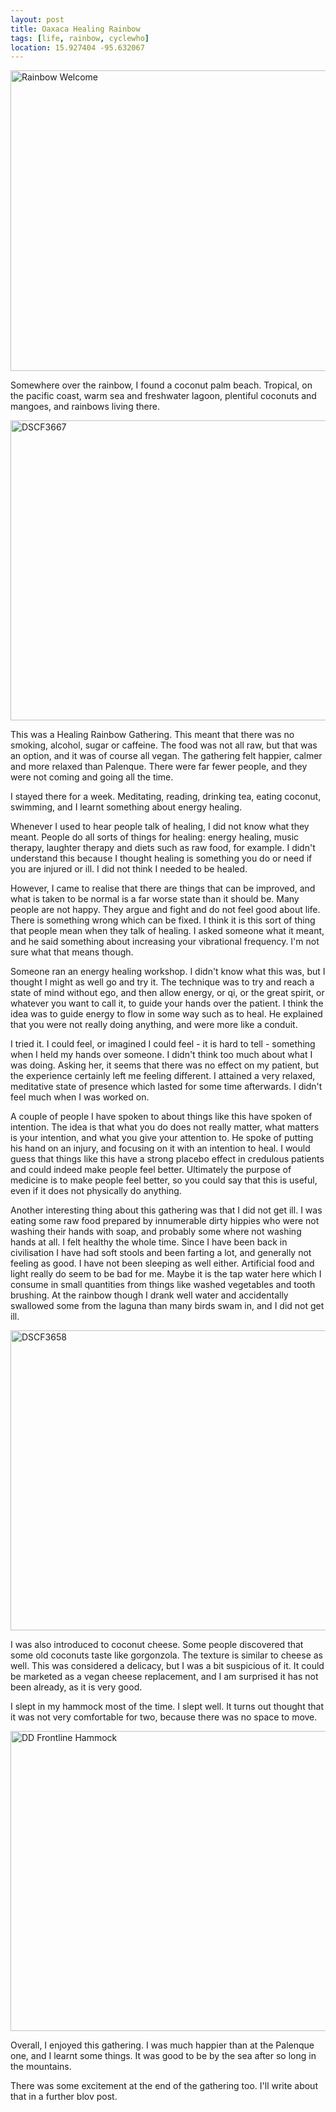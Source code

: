 ```yaml
---
layout: post
title: Oaxaca Healing Rainbow
tags: [life, rainbow, cyclewho]
location: 15.927404 -95.632067
---
```


<a href="http://www.flickr.com/photos/mm0hai/8542647331/" title="Rainbow
Welcome by mm0hai, on Flickr"><img
src="http://farm9.staticflickr.com/8087/8542647331_1bf5f02ec0_z.jpg"
width="640" height="481" alt="Rainbow Welcome"></a>

Somewhere over the rainbow, I found a coconut palm beach. Tropical, on the
pacific coast, warm sea and freshwater lagoon, plentiful coconuts and mangoes,
and rainbows living there.

<a href="http://www.flickr.com/photos/mm0hai/8546100414/" title="DSCF3667 by
mm0hai, on Flickr"><img
src="http://farm9.staticflickr.com/8105/8546100414_b26a1edde2_z.jpg"
width="640" height="480" alt="DSCF3667"></a>

This was a Healing Rainbow Gathering. This meant that there was no smoking,
alcohol, sugar or caffeine. The food was not all raw, but that was an option,
and it was of course all vegan. The gathering felt happier, calmer and more
relaxed than Palenque. There were far fewer people, and they were not coming
and going all the time.

I stayed there for a week. Meditating, reading, drinking tea, eating coconut,
swimming, and I learnt something about energy healing.

Whenever I used to hear people talk of healing, I did not know what they
meant. People do all sorts of things for healing: energy healing, music
therapy, laughter therapy and diets such as raw food, for example. I didn't
understand this because I thought healing is something you do or need if you
are injured or ill. I did not think I needed to be healed.

However, I came to realise that there are things that can be improved, and
what is taken to be normal is a far worse state than it should be. Many people
are not happy. They argue and fight and do not feel good about life. There is
something wrong which can be fixed. I think it is this sort of thing that
people mean when they talk of healing. I asked someone what it meant, and he
said something about increasing your vibrational frequency. I'm not sure what
that means though.

Someone ran an energy healing workshop. I didn't know what this was, but I
thought I might as well go and try it. The technique was to try and reach a
state of mind without ego, and then allow energy, or qi, or the great spirit,
or whatever you want to call it, to guide your hands over the patient. I think
the idea was to guide energy to flow in some way such as to heal. He explained
that you were not really doing anything, and were more like a conduit.

I tried it. I could feel, or imagined I could feel - it is hard to tell -
something when I held my hands over someone. I didn't think too much about
what I was doing. Asking her, it seems that there was no effect on my patient,
but the experience certainly left me feeling different. I attained a very
relaxed, meditative state of presence which lasted for some time afterwards. I
didn't feel much when I was worked on.

A couple of people I have spoken to about things like this have spoken of
intention. The idea is that what you do does not really matter, what matters
is your intention, and what you give your attention to. He spoke of putting
his hand on an injury, and focusing on it with an intention to heal. I would
guess that things like this have a strong placebo effect in credulous patients
and could indeed make people feel better. Ultimately the purpose of medicine is
to make people feel better, so you could say that this is useful, even if it
does not physically do anything.

Another interesting thing about this gathering was that I did not get ill. I
was eating some raw food prepared by innumerable dirty hippies who were not
washing their hands with soap, and probably some where not washing hands at
all. I felt healthy the whole time. Since I have been back in civilisation I
have had soft stools and been farting a lot, and generally not feeling as
good. I have not been sleeping as well either. Artificial food and light
really do seem to be bad for me. Maybe it is the tap water here which I
consume in small quantities from things like washed vegetables and tooth
brushing. At the rainbow though I drank well water and accidentally swallowed
some from the laguna than many birds swam in, and I did not get ill.

<a href="http://www.flickr.com/photos/mm0hai/8544851505/" title="DSCF3658 by
mm0hai, on Flickr"><img
src="http://farm9.staticflickr.com/8235/8544851505_f9b04fae13_z.jpg"
width="640" height="480" alt="DSCF3658"></a>

I was also introduced to coconut cheese. Some people discovered that some old
coconuts taste like gorgonzola. The texture is similar to cheese as well. This
was considered a delicacy, but I was a bit suspicious of it. It could be
marketed as a vegan cheese replacement, and I am surprised it has not been
already, as it is very good.

I slept in my hammock most of the time. I slept well. It turns out thought that
it was not very comfortable for two, because there was no space to move.

<a href="http://www.flickr.com/photos/mm0hai/8544856681/" title="DD Frontline
Hammock by mm0hai, on Flickr"><img
src="http://farm9.staticflickr.com/8086/8544856681_e83c8aa46c_z.jpg"
width="640" height="480" alt="DD Frontline Hammock"></a>

Overall, I enjoyed this gathering. I was much happier than at the Palenque
one, and I learnt some things. It was good to be by the sea after so long in
the mountains.

There was some excitement at the end of the gathering too. I'll write about
that in a further blov post.
